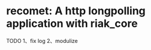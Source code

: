 recomet: A http longpolling application with riak_core
======================================
 
 TODO
  1、fix log 
  2、modulize
